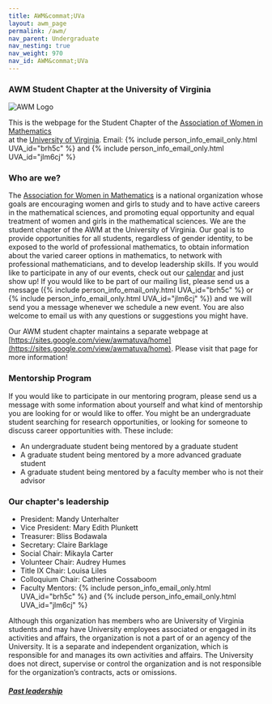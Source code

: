 ```yaml
---
title: AWM&commat;UVa
layout: awm_page
permalink: /awm/
nav_parent: Undergraduate
nav_nesting: true
nav_weight: 970
nav_id: AWM&commat;UVa
---
```


###  AWM Student Chapter at the University of Virginia

<img src="{{site.url}}/img/news_events/awmlogo.gif" class="centerImage" style="cermax-width:100%;max-height:300px;height:auto;width:auto" class="mb-3" alt="AWM Logo">


<span align="center" style="width:3px">This is the webpage for the Student Chapter of the [Association of Women in Mathematics](https://awm-math.org)  
at the [University of Virginia](http://www.virginia.edu). Email: {% include person_info_email_only.html UVA_id="brh5c" %} and {% include person_info_email_only.html UVA_id="jlm6cj" %}</span>

### Who are we?

<span align="justify"> The <a href="https://awm-math.org">Association for Women in Mathematics</a> is a national organization whose goals are encouraging women and girls to study and to have active careers in the mathematical sciences, and promoting equal opportunity and  equal treatment of women and girls in the mathematical sciences.
We are the student chapter of the AWM at the University of Virginia. Our goal is to provide opportunities for all students, regardless of gender identity, to be exposed to the world of professional mathematics, to obtain information about the varied career options in mathematics, to network with professional mathematicians, and to develop leadership skills.
If you would like to participate in any of our events, check out our <a href="{{site.url}}/awm/calendar/">calendar</a> and just show up! If you would like to be part of our mailing list, please send us a message ({% include person_info_email_only.html UVA_id="brh5c" %} or {% include person_info_email_only.html UVA_id="jlm6cj" %}) and we will send you a message whenever we schedule a new event. You are also welcome to email us with any questions or suggestions you might have.

Our AWM student chapter maintains a separate webpage at [https://sites.google.com/view/awmatuva/home](https://sites.google.com/view/awmatuva/home). Please visit that page for more information!


### Mentorship Program

If you would like to participate in our mentoring program, please send us a message with some information about yourself and what kind of mentorship you are looking for or would like to offer. You might be an undergraduate student searching for research opportunities, or looking for someone to discuss career opportunities with. These include:

*   An undergraduate student being mentored by a graduate student  
*   A graduate student being mentored by a more advanced graduate student  
*   A graduate student being mentored by a faculty member who is not their advisor  



### Our chapter's leadership

<ul>
<li>President: Mandy Unterhalter</li>
<li>Vice President: Mary Edith Plunkett</li>
<li>Treasurer: Bliss Bodawala</li>
<li>Secretary: Claire Barklage</li>
<li>Social Chair: Mikayla Carter</li>
<li>Volunteer Chair: Audrey Humes</li>
<li>Title IX Chair: Louisa Liles</li>
<li>Colloquium Chair: Catherine Cossaboom</li>
<li>Faculty Mentors: {% include person_info_email_only.html UVA_id="brh5c" %} and {% include person_info_email_only.html UVA_id="jlm6cj" %}</li>
</ul>  


Although this organization has members who are University of Virginia students and may have University employees associated or engaged in its activities and affairs, the organization is not a part of or an agency of the University. It is a separate and independent organization, which is responsible for and manages its own activities and affairs. The University does not direct, supervise or control the organization and is not responsible for the organization’s contracts, acts or omissions.

<h5 class="mt-4"> <a href="{{site.url}}/awm/who/">Past leadership</a></h5>
